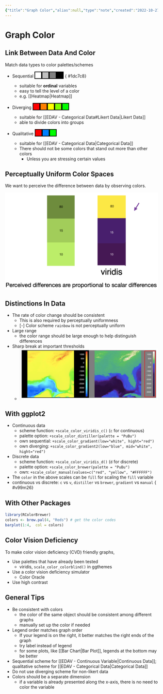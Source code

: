 ```yaml
---
{"title":"Graph Color","alias":null,"type":"note","created":"2022-10-27T16:25:37","modified":"2022-12-11T23:46:22","dg-publish":true,"sup":{},"state":"done","permalink":"/graph-color/","dgPassFrontmatter":true,"updated":"2022-12-11T23:46:22"}
---
```



# Graph Color

## Link Between Data And Color

Match data types to color palettes/schemes

- Sequential <svg width="20" height="20" style="vertical-align: -4px; border:2px solid black "><rect width="20" height="20" style="fill:#FFFFFF"/></svg><svg width="20" height="20" style="vertical-align: -4px; border:2px solid black "><rect width="20" height="20" style="fill:#C0C0C0"/></svg><svg width="20" height="20" style="vertical-align: -4px; border:2px solid black "><rect width="20" height="20" style="fill:#808080"/></svg><svg width="20" height="20" style="vertical-align: -4px; border:2px solid black "><rect width="20" height="20" style="fill:#000000"/></svg>
{ #1dc7c8}

    - suitable for **ordinal** variables
    - easy to tell the level of a color
    - e.g. [[Heatmap\|Heatmap]]
- Diverging <svg width="20" height="20" style="vertical-align: -4px; border:2px solid black "><rect width="20" height="20" style="fill:#FF0000"/></svg><svg width="20" height="20" style="vertical-align: -4px; border:2px solid black "><rect width="20" height="20" style="fill:#FF7F00"/></svg><svg width="20" height="20" style="vertical-align: -4px; border:2px solid black "><rect width="20" height="20" style="fill:#FFFF00"/></svg><svg width="20" height="20" style="vertical-align: -4px; border:2px solid black "><rect width="20" height="20" style="fill:#7FFF00"/></svg><svg width="20" height="20" style="vertical-align: -4px; border:2px solid black "><rect width="20" height="20" style="fill:#00FF00"/></svg>
    - suitable for [[EDAV - Categorical Data#Likert Data\|Likert Data]]
    - able to divide colors into groups
- Qualitative <svg width="20" height="20" style="vertical-align: -4px; border:2px solid black "><rect width="20" height="20" style="fill:#FF0000"/></svg><svg width="20" height="20" style="vertical-align: -4px; border:2px solid black "><rect width="20" height="20" style="fill:#007FFF"/></svg><svg width="20" height="20" style="vertical-align: -4px; border:2px solid black "><rect width="20" height="20" style="fill:#00FF00"/></svg>
    - suitable for [[EDAV - Categorical Data\|Categorical Data]]
    - There should not be some colors that stand out more than other colors
        - Unless you are stressing certain values

## Perceptually Uniform Color Spaces

We want to perceive the difference between data by observing colors.

![](https://raw.githubusercontent.com/zcysxy/Figurebed/master/img/20221027165208.png)

## Distinctions In Data

- The rate of color change should be consistent
    - This is also required by perceptually uniformness
    - [-] Color scheme `rainbow` is not perceptually uniform
- Large range
    - the color range should be large enough to help distinguish differences
- Sharp break at important thresholds
    - <span class="alt-check alt-check-ex">![](https://raw.githubusercontent.com/zcysxy/Figurebed/master/img/20221027170006.png)</span>

## With ggplot2

- Continuous data
    - scheme function: `+scale_color_viridis_c()` (`c` for continuous)
    - palette option: `+scale_color_distiller(palette = "PuBu")`
    - own sequential: `+scale_color_gradient(low="white", hight="red")`
    - own diverging: `+scale_color_gradient2(low="blue", mid="white", hight="red")`
- Discrete data
    - scheme function: `+scale_color_viridis_d()` (`d` for discrete)
    - palette option: `+scale_color_brewer(palette = "PuBu")`
    - own: `+scale_color_manual(values=c("red", "yellow", "#FFFFFF")`
- <span class="alt-check alt-check-rmk">The `color` in the above scales can be `fill` for scaling the `fill` variable</span>
- <span class="alt-check alt-check-rmk">continuous vs discrete: `c` vs `v`, `distiller` vs `brewer`, `gradient` vs `manual`
{ #v99m26}
</span>

## With Other Packages

```r
library(RColorBrewer)
colors <- brew.pal(4, "Reds") # get the color codes
barplot(1:4,  col = colors)
```

## Color Vision Deficiency

To make color vision deficiency (CVD) friendly graphs,

- Use palettes that have already been tested
    - <span class="alt-check alt-check-ex">viridis, `scale_color_colorblind()` in ggthemes</span>
- Use a color vision deficiency simulator
    - <span class="alt-check alt-check-ex">Color Oracle</span>
- Use high contrast

## General Tips

- Be consistent with colors
    - the color of the same object should be consistent among different graphs
    - manually set up the color if needed
- Legend order matches graph order
    - If your legend is on the right, it better matches the right ends of the graph
    - try label instead of legend
    - for some plots, like [[Bar Chart\|Bar Plot]], legends at the bottom may be better
- Sequential scheme for [[EDAV - Continuous Variable\|Continuous Data]]; qualitative scheme for [[EDAV - Categorical Data\|Categorical Data]]
- Do not use diverging scheme for non-likert data
- Colors should be a separate dimension
    - if a variable is already presented along the x-axis, there is no need to color the variable
